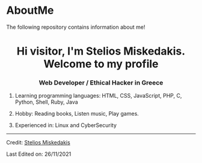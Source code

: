 # AboutMe
The following repository contains information about me!

<h1 align="center">Hi visitor, I'm Stelios Miskedakis. Welcome to my profile</h1>
<p align="center">

<h3 align="center">Web Developer / Ethical Hacker in Greece </h3>
<p align="center">
	
	
1. Learning programming languages: HTML, CSS, JavaScript, PHP, C, Python, Shell, Ruby, Java 

2. Hobby: Reading books, Listen music, Play games.

3. Experienced in: Linux and CyberSecurity


------

  
Credit: [Stelios Miskedakis](https://github.com/smiskedakis)

Last Edited on: 26/11/2021
